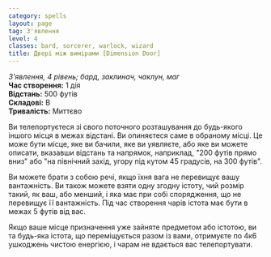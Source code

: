 ```yaml
---
category: spells
layout: page
tag: З'явлення
level: 4
classes: bard, sorcerer, warlock, wizard
title: Двері між вимірами [Dimension Door]
---
```


_З'явлення, 4 рівень; бард, заклинач, чаклун, маг_     
**Час створення:** 1 дія    
**Відстань:** 500 футів    
**Складові:** В    
**Тривалість:** Миттєво    

Ви телепортуєтеся зі свого поточного розташування до будь-якого іншого місця в межах відстані. Ви опиняєтеся саме в обраному місці. Це може бути місце, яке ви бачили, яке ви уявляєте, або яке ви можете описати, вказавши відстань та напрямок, наприклад, "200 футів прямо вниз" або "на північний захід, угору під кутом 45 градусів, на 300 футів".    

Ви можете брати з собою речі, якщо їхня вага не перевищує вашу вантажність. Ви також можете взяти одну згодну істоту, чий розмір такий, як ваш, або менший, і яка має при собі спорядження, що не перевищує її вантажність. Під час створення чарів істота має бути в межах 5 футів від вас.    

Якщо ваше місце призначення уже зайняте предметом або істотою, ви та будь-яка істота, що переміщується разом із вами, отримуєте по 4к6 ушкоджень чистою енергією, і чарам не вдається вас телепортувати. 
